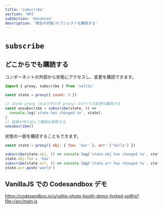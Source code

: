 ```yaml
---
title: 'subscribe'
section: 'API'
subSection: 'Advanced'
description: '現在の状態/オブジェクトを購読する'
---
```


# `subscribe`

## どこからでも購読する

コンポーネントの外部から状態にアクセスし、変更を購読できます。

```jsx
import { proxy, subscribe } from 'valtio'

const state = proxy({ count: 0 })

// state proxy（およびその子 proxy）のすべての変更を購読する
const unsubscribe = subscribe(state, () =>
  console.log('state has changed to', state),
)
// 結果を呼び出して購読を解除する
unsubscribe()
```

状態の一部を購読することもできます。

```jsx
const state = proxy({ obj: { foo: 'bar' }, arr: ['hello'] })

subscribe(state.obj, () => console.log('state.obj has changed to', state.obj))
state.obj.foo = 'baz'
subscribe(state.arr, () => console.log('state.arr has changed to', state.arr))
state.arr.push('world')
```

## VanillaJS での Codesandbox デモ

https://codesandbox.io/s/valtio-photo-booth-demo-forked-xp8hs?file=/src/main.js
